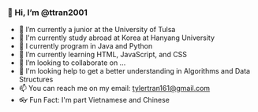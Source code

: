 ### 👋 Hi, I’m @ttran2001

- 👀 I’m currently a junior at the University of Tulsa
- 🧨 I'm currently study abroad at Korea at Hanyang University
- 🧸 I currently program in Java and Python
- 🌱 I’m currently learning HTML, JavaScript, and CSS
- 💞️ I’m looking to collaborate on ...
- 🍔 I'm looking help to get a better understanding in Algorithms and Data Structures
- 📫 You can reach me on my email: tylertran161@gmail.com
- 👓 Fun Fact: I'm part Vietnamese and Chinese
